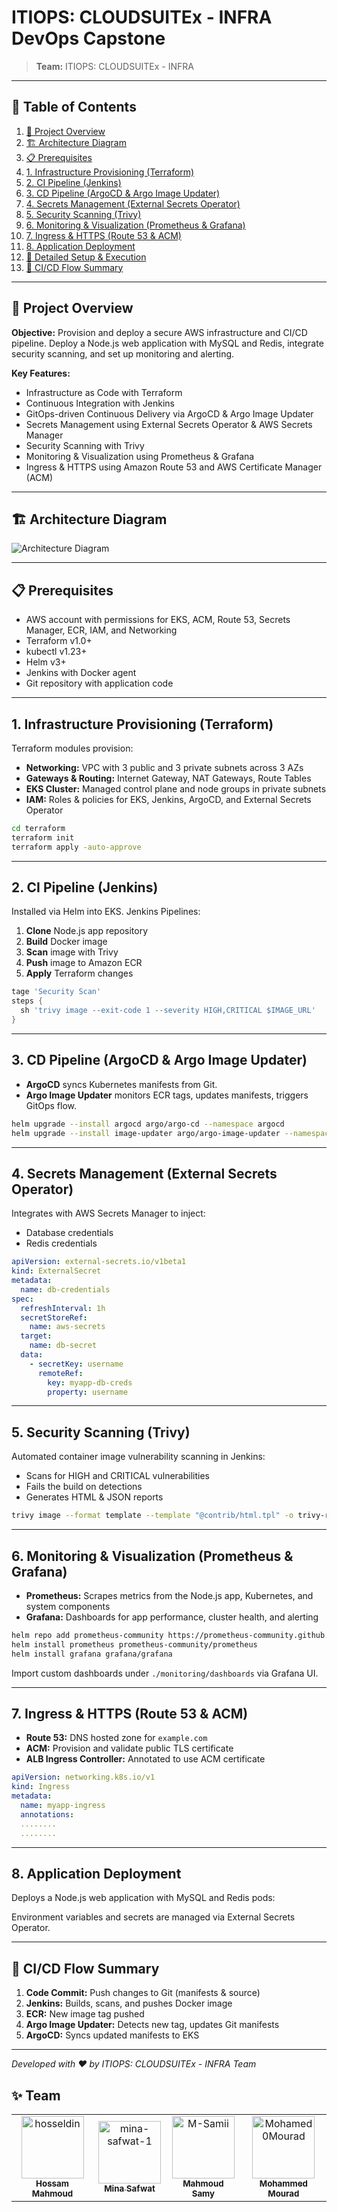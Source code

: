 # ITIOPS: CLOUDSUITEx - INFRA DevOps Capstone

> **Team:** ITIOPS: CLOUDSUITEx - INFRA

---

## 📑 Table of Contents

1. [🚀 Project Overview](#project-overview)
2. [🏗 Architecture Diagram](#architecture-diagram)
3. [📋 Prerequisites](#prerequisites)
4. [1. Infrastructure Provisioning (Terraform)](#infrastructure-provisioning-terraform)
5. [2. CI Pipeline (Jenkins)](#ci-pipeline-jenkins)
6. [3. CD Pipeline (ArgoCD & Argo Image Updater)](#cd-pipeline-argocd--argo-image-updater)
7. [4. Secrets Management (External Secrets Operator)](#secrets-management-external-secrets-operator)
8. [5. Security Scanning (Trivy)](#security-scanning-trivy)
9. [6. Monitoring & Visualization (Prometheus & Grafana)](#monitoring--visualization-prometheus--grafana)
10. [7. Ingress & HTTPS (Route 53 & ACM)](#ingress--https-route 53--acm)
11. [8. Application Deployment](#application-deployment)
12. [📖 Detailed Setup & Execution](#detailed-setup--execution)
13. [📝 CI/CD Flow Summary](#cicd-flow-summary)

---

## 🚀 Project Overview

**Objective:** Provision and deploy a secure AWS infrastructure and CI/CD pipeline. Deploy a Node.js web application with MySQL and Redis, integrate security scanning, and set up monitoring and alerting.

**Key Features:**

* Infrastructure as Code with Terraform
* Continuous Integration with Jenkins
* GitOps-driven Continuous Delivery via ArgoCD & Argo Image Updater
* Secrets Management using External Secrets Operator & AWS Secrets Manager
* Security Scanning with Trivy
* Monitoring & Visualization using Prometheus & Grafana
* Ingress & HTTPS using Amazon Route 53 and AWS Certificate Manager (ACM)

---

## 🏗 Architecture Diagram

![Architecture Diagram](itiops-diagram02.png)

---

## 📋 Prerequisites

* AWS account with permissions for EKS, ACM, Route 53, Secrets Manager, ECR, IAM, and Networking
* Terraform v1.0+
* kubectl v1.23+
* Helm v3+
* Jenkins with Docker agent
* Git repository with application code

---

## 1. Infrastructure Provisioning (Terraform)

Terraform modules provision:

* **Networking:** VPC with 3 public and 3 private subnets across 3 AZs
* **Gateways & Routing:** Internet Gateway, NAT Gateways, Route Tables
* **EKS Cluster:** Managed control plane and node groups in private subnets
* **IAM:** Roles & policies for EKS, Jenkins, ArgoCD, and External Secrets Operator

```bash
cd terraform
terraform init
terraform apply -auto-approve
```

---

## 2. CI Pipeline (Jenkins)

Installed via Helm into EKS. Jenkins Pipelines:

1. **Clone** Node.js app repository
2. **Build** Docker image
3. **Scan** image with Trivy
4. **Push** image to Amazon ECR
5. **Apply** Terraform changes

```groovy
tage 'Security Scan'
steps {
  sh 'trivy image --exit-code 1 --severity HIGH,CRITICAL $IMAGE_URL'
}
```

---

## 3. CD Pipeline (ArgoCD & Argo Image Updater)

* **ArgoCD** syncs Kubernetes manifests from Git.
* **Argo Image Updater** monitors ECR tags, updates manifests, triggers GitOps flow.

```bash
helm upgrade --install argocd argo/argo-cd --namespace argocd
helm upgrade --install image-updater argo/argo-image-updater --namespace argocd
```

---

## 4. Secrets Management (External Secrets Operator)

Integrates with AWS Secrets Manager to inject:

* Database credentials
* Redis credentials

```yaml
apiVersion: external-secrets.io/v1beta1
kind: ExternalSecret
metadata:
  name: db-credentials
spec:
  refreshInterval: 1h
  secretStoreRef:
    name: aws-secrets
  target:
    name: db-secret
  data:
    - secretKey: username
      remoteRef:
        key: myapp-db-creds
        property: username
```

---

## 5. Security Scanning (Trivy)

Automated container image vulnerability scanning in Jenkins:

* Scans for HIGH and CRITICAL vulnerabilities
* Fails the build on detections
* Generates HTML & JSON reports

```bash
trivy image --format template --template "@contrib/html.tpl" -o trivy-report.html $IMAGE_URL
```

---

## 6. Monitoring & Visualization (Prometheus & Grafana)

* **Prometheus:** Scrapes metrics from the Node.js app, Kubernetes, and system components
* **Grafana:** Dashboards for app performance, cluster health, and alerting

```bash
helm repo add prometheus-community https://prometheus-community.github.io/helm-charts
helm install prometheus prometheus-community/prometheus
helm install grafana grafana/grafana
```

Import custom dashboards under `./monitoring/dashboards` via Grafana UI.

---

## 7. Ingress & HTTPS (Route 53 & ACM)

* **Route 53:** DNS hosted zone for `example.com`
* **ACM:** Provision and validate public TLS certificate
* **ALB Ingress Controller:** Annotated to use ACM certificate

```yaml
apiVersion: networking.k8s.io/v1
kind: Ingress
metadata:
  name: myapp-ingress
  annotations:
  ........
  ........

```

---

## 8. Application Deployment

Deploys a Node.js web application with MySQL and Redis pods:


Environment variables and secrets are managed via External Secrets Operator.

---


## 📝 CI/CD Flow Summary

1. **Code Commit:** Push changes to Git (manifests & source)
2. **Jenkins:** Builds, scans, and pushes Docker image 
3. **ECR:** New image tag pushed
4. **Argo Image Updater:** Detects new tag, updates Git manifests
5. **ArgoCD:** Syncs updated manifests to EKS

---

*Developed with ❤️ by ITIOPS: CLOUDSUITEx - INFRA Team*

## ✨ Team 

<div align="center">

<table>
  <tr>
    <td align="center">
      <a href="https://github.com/hosseldin">
        <img src="https://avatars.githubusercontent.com/hosseldin" width="100px;" alt="hosseldin"/><br />
        <sub><b>Hossam Mahmoud</b></sub>
      </a>
    </td>
    <td align="center">
      <a href="https://github.com/mina-safwat-1">
        <img src="https://avatars.githubusercontent.com/mina-safwat-1" width="100px;" alt="mina-safwat-1"/><br />
        <sub><b>Mina Safwat</b></sub>
      </a>
    </td>
    <td align="center">
      <a href="https://github.com/M-Samii">
        <img src="https://avatars.githubusercontent.com/M-Samii" width="100px;" alt="M-Samii"/><br />
        <sub><b>Mahmoud Samy</b></sub>
      </a>
    </td>
    <td align="center">
      <a href="https://github.com/Mohamed0Mourad">
        <img src="https://avatars.githubusercontent.com/Mohamed0Mourad" width="100px;" alt="Mohamed0Mourad"/><br />
        <sub><b>Mohammed Mourad</b></sub>
      </a>
    </td>
  </tr>
</table>

</div>


<br>
